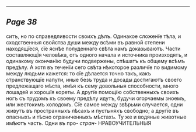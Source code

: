 

---
*Page 38*
---

ситъ, но по справедливости своихъ дѣлъ. Одинакое сложенїе тѣла, и сходственныя свойства души между всѣми въ равной степени находящїеся, сїе яснѣе полуденнаго свѣта намъ доказываютъ. Части составляющїя человѣка, отъ одного начала и источника произходятъ, и одинакому окончанїю будучи подвержены, спѣшатъ къ общему всѣмъ предѣлу. А хотя въ теченїи сего свѣта нѣкоторое различїе по видимому между людьми кажется: то сїе дѣлается точно такъ, какъ странствующїе напути, иные безъ труда и досады достигаютъ своего предлежащаго мѣста, имѣя къ сему довольныя способности, много лошадей и хорошїя кореты. А другїе помощїю собственныхъ своихъ ногъ съ трудомъ къ своему предѣлу идутъ, будучи огорчаемы зноемъ, или жестокимъ холодомъ. Сїе самое между звѣрьми случается, одни живутъ въ пространныхъ лѣсахъ и пустыняхъ свободно; а другїе въ опасныхъ и тѣсно ограниченныхъ мѣстахъ. Ту же и водяные животные имѣютъ часть. Одни въ про-
*стран-*
НРАВОУЧИТЕЛЬНЫЯ